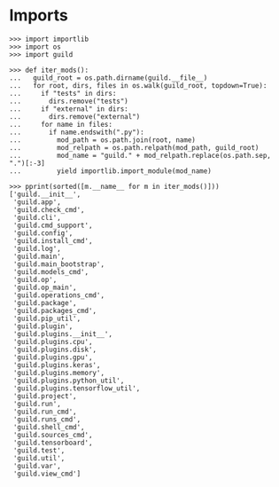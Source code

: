 # Imports

    >>> import importlib
    >>> import os
    >>> import guild

    >>> def iter_mods():
    ...   guild_root = os.path.dirname(guild.__file__)
    ...   for root, dirs, files in os.walk(guild_root, topdown=True):
    ...     if "tests" in dirs:
    ...       dirs.remove("tests")
    ...     if "external" in dirs:
    ...       dirs.remove("external")
    ...     for name in files:
    ...       if name.endswith(".py"):
    ...         mod_path = os.path.join(root, name)
    ...         mod_relpath = os.path.relpath(mod_path, guild_root)
    ...         mod_name = "guild." + mod_relpath.replace(os.path.sep, ".")[:-3]
    ...         yield importlib.import_module(mod_name)

    >>> pprint(sorted([m.__name__ for m in iter_mods()]))
    ['guild.__init__',
     'guild.app',
     'guild.check_cmd',
     'guild.cli',
     'guild.cmd_support',
     'guild.config',
     'guild.install_cmd',
     'guild.log',
     'guild.main',
     'guild.main_bootstrap',
     'guild.models_cmd',
     'guild.op',
     'guild.op_main',
     'guild.operations_cmd',
     'guild.package',
     'guild.packages_cmd',
     'guild.pip_util',
     'guild.plugin',
     'guild.plugins.__init__',
     'guild.plugins.cpu',
     'guild.plugins.disk',
     'guild.plugins.gpu',
     'guild.plugins.keras',
     'guild.plugins.memory',
     'guild.plugins.python_util',
     'guild.plugins.tensorflow_util',
     'guild.project',
     'guild.run',
     'guild.run_cmd',
     'guild.runs_cmd',
     'guild.shell_cmd',
     'guild.sources_cmd',
     'guild.tensorboard',
     'guild.test',
     'guild.util',
     'guild.var',
     'guild.view_cmd']
